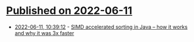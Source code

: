 # [Published on 2022-06-11](index.md)

* [2022-06-11, 10:39:12](https://news.ycombinator.com/item?id=31703471) - [SIMD accelerated sorting in Java – how it works and why it was 3x faster](https://jbaker.io/2022/06/09/vectors-in-java/)
